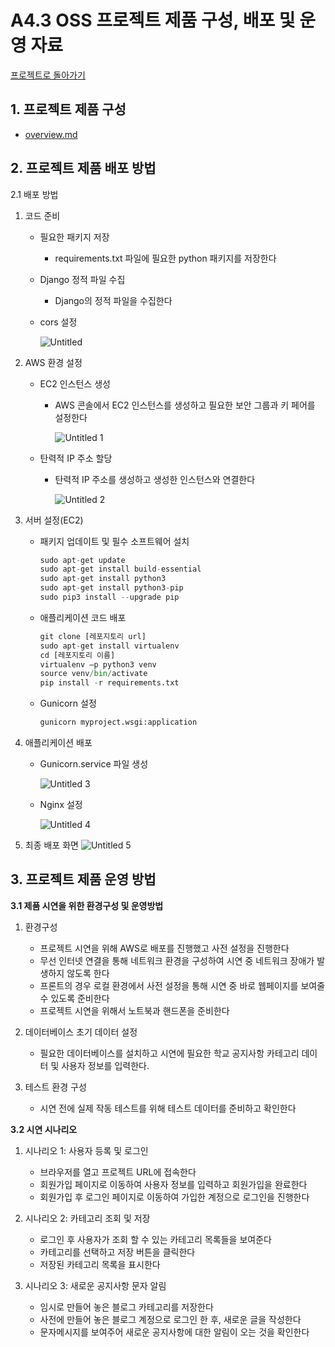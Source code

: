 # A4.3 OSS 프로젝트 제품 구성, 배포 및 운영 자료

[프로젝트로 돌아가기](https://github.com/CSID-DGU/2024-1-OSSProj-GiveMeTen-11)

## 1. 프로젝트 제품 구성

- [overview.md](https://github.com/CSID-DGU/2024-1-OSSProj-GiveMeTen-11/blob/main/Src/overview.md)

## 2. 프로젝트 제품 배포 방법

2.1 배포 방법

1) 코드 준비

    - 필요한 패키지 저장
        - requirements.txt  파일에 필요한 python 패키지를 저장한다
    - Django 정적 파일 수집
        - Django의 정적 파일을 수집한다
    - cors 설정

        ![Untitled](https://github.com/CSID-DGU/2024-1-OSSProj-GiveMeTen-11/assets/101497652/6a19b982-c3f8-4a15-9fcb-6c3450d29bf6)
    

2) AWS 환경 설정

    - EC2 인스턴스 생성
        - AWS 콘솔에서 EC2 인스턴스를 생성하고 필요한 보안 그룹과 키 페어를 설정한다
    
            ![Untitled 1](https://github.com/CSID-DGU/2024-1-OSSProj-GiveMeTen-11/assets/101497652/b5729f17-fb79-4f55-9421-3491d6fce7ea)
    
    - 탄력적 IP 주소 할당
        - 탄력적 IP 주소를 생성하고 생성한 인스턴스와 연결한다
    
            ![Untitled 2](https://github.com/CSID-DGU/2024-1-OSSProj-GiveMeTen-11/assets/101497652/b9e689a0-0f29-4aa1-8bbb-c2195bf598fd)
    

3) 서버 설정(EC2)

    - 패키지 업데이트 및 필수 소프트웨어 설치
        
        ```python
        sudo apt-get update
        sudo apt-get install build-essential 
        sudo apt-get install python3 
        sudo apt-get install python3-pip
        sudo pip3 install --upgrade pip 
        ```
        
    - 애플리케이션 코드 배포
        
        ```python
        git clone [레포지토리 url]
        sudo apt-get install virtualenv 
        cd [레포지토리 이름]
        virtualenv –p python3 venv 
        source venv/bin/activate 
        pip install -r requirements.txt
        ```
        
    - Gunicorn 설정
        
        ```python
        gunicorn myproject.wsgi:application
        ```
    

4) 애플리케이션 배포

    - Gunicorn.service 파일 생성

        ![Untitled 3](https://github.com/CSID-DGU/2024-1-OSSProj-GiveMeTen-11/assets/101497652/4d31ba96-762b-4a4a-9311-899120516afc)

    - Nginx 설정

        ![Untitled 4](https://github.com/CSID-DGU/2024-1-OSSProj-GiveMeTen-11/assets/101497652/753d03a1-5de2-437f-81be-a5c68f62405f)

5) 최종 배포 화면
    ![Untitled 5](https://github.com/CSID-DGU/2024-1-OSSProj-GiveMeTen-11/assets/101497652/0d8f1c42-78db-44f9-b84a-8ffd67a59f4d)

## **3. 프로젝트 제품 운영 방법**

**3.1 제품 시연을 위한 환경구성 및 운영방법**

1) 환경구성

    - 프로젝트 시연을 위해 AWS로 배포를 진행했고 사전 설정을 진행한다
    - 무선 인터넷 연결을 통해 네트워크 환경을 구성하여 시연 중 네트워크 장애가 발생하지 않도록 한다
    - 프론트의 경우 로컬 환경에서 사전 설정을 통해 시연 중 바로 웹페이지를 보여줄 수 있도록 준비한다
    - 프로젝트 시연을 위해서 노트북과 핸드폰을 준비한다

2) 데이터베이스 초기 데이터 설정

    - 필요한 데이터베이스를 설치하고 시연에 필요한 학교 공지사항 카테고리 데이터 및 사용자 정보를 입력한다.

3) 테스트 환경 구성 

    - 시연 전에 실제 작동 테스트를 위해 테스트 데이터를 준비하고 확인한다

**3.2 시연 시나리오** 

1) 시나리오 1: 사용자 등록 및 로그인

    - 브라우저를 열고 프로젝트 URL에 접속한다
    - 회원가입 페이지로 이동하여 사용자 정보를 입력하고 회원가입을 완료한다
    - 회원가입 후 로그인 페이지로 이동하여 가입한 계정으로 로그인을 진행한다

2) 시나리오 2: 카테고리 조회 및 저장

    - 로그인 후 사용자가 조회 할 수 있는 카테고리 목록들을 보여준다
    - 카테고리를 선택하고 저장 버튼을 클릭한다
    - 저장된 카테고리 목록을 표시한다

3) 시나리오 3: 새로운 공지사항 문자 알림

    - 임시로 만들어 놓은 블로그 카테고리를 저장한다
    - 사전에 만들어 놓은 블로그 계정으로 로그인 한 후, 새로운 글을 작성한다
    - 문자메시지를 보여주어 새로운 공지사항에 대한 알림이 오는 것을 확인한다